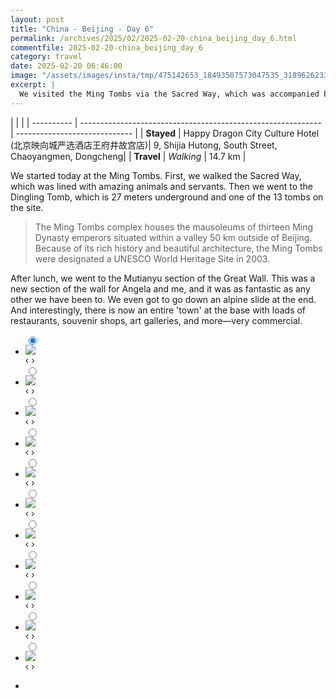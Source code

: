```yaml
---
layout: post
title: "China - Beijing - Day 6"
permalink: /archives/2025/02/2025-02-20-china_beijing_day_6.html
commentfile: 2025-02-20-china_beijing_day_6
category: travel
date: 2025-02-20 06:46:00
image: "/assets/images/insta/tmp/475142653_18493507573047535_3189626233351727881_n_18051796412135172.jpg"
excerpt: |
  We visited the Ming Tombs via the Sacred Way, which was accompanied by these amazing animals and servants. Then we went to the Dingling tomb, which is 27 meters underground, and then to the Mutianyu section of the Great Wall.
---
```


|            |                                                              |
| ---------- | ------------------------------------------------------------ | ----------------------------- |
| **Stayed** | Happy Dragon City Culture Hotel (北京映向城严选酒店王府井故宫店)| 9, Shijia Hutong, South Street, Chaoyangmen, Dongcheng|
| **Travel** | _Walking_ |      14.7 km    |


We started today at the Ming Tombs. First, we walked the Sacred Way, which was lined with amazing animals and servants. Then we went to the Dingling Tomb, which is 27 meters underground and one of the 13 tombs on the site.

> The Ming Tombs complex houses the mausoleums of thirteen Ming Dynasty emperors situated within a valley 50 km outside of Beijing. Because of its rich history and beautiful architecture, the Ming Tombs were designated a UNESCO World Heritage Site in 2003. 

After lunch, we went to the Mutianyu section of the Great Wall. This was a new section of the wall for Angela and me, and it was as fantastic as any other we have been to. We even got to go down an alpine slide at the end. And interestingly, there is now an entire 'town' at the base with loads of restaurants, souvenir shops, art galleries, and more—very commercial.


<ul class="slides">
    <input type="radio" name="radio-btn" id="img-1" checked="checked" />
    <li class="slide-container">
        <div class="slide">
          <a href="/assets/images/insta/tmp/480988703_18493507600047535_67664439257342067_n_18034990076237541.jpg"><img src="/assets/images/insta/tmp/480988703_18493507600047535_67664439257342067_n_18034990076237541.jpg" /></a>
        </div>
    <div class="nav">
      <label for="img-11" class="prev">&#x2039;</label>
      <label for="img-2" class="next">&#x203a;</label>
    </div>
    </li>
        <input type="radio" name="radio-btn" id="img-2"  />
    <li class="slide-container">
        <div class="slide">
          <a href="/assets/images/insta/tmp/480889278_18493507612047535_2391467451017609228_n_18096151288516583.jpg"><img src="/assets/images/insta/tmp/480889278_18493507612047535_2391467451017609228_n_18096151288516583.jpg" /></a>
        </div>
    <div class="nav">
      <label for="img-1" class="prev">&#x2039;</label>
      <label for="img-3" class="next">&#x203a;</label>
    </div>
    </li>
        <input type="radio" name="radio-btn" id="img-3"  />
    <li class="slide-container">
        <div class="slide">
          <a href="/assets/images/insta/tmp/480633524_18493507624047535_4491401718301977335_n_17939691713973240.jpg"><img src="/assets/images/insta/tmp/480633524_18493507624047535_4491401718301977335_n_17939691713973240.jpg" /></a>
        </div>
    <div class="nav">
      <label for="img-2" class="prev">&#x2039;</label>
      <label for="img-4" class="next">&#x203a;</label>
    </div>
    </li>
        <input type="radio" name="radio-btn" id="img-4"  />
    <li class="slide-container">
        <div class="slide">
          <a href="/assets/images/insta/tmp/480660054_18493507636047535_2741739931135378063_n_18092957707527251.jpg"><img src="/assets/images/insta/tmp/480660054_18493507636047535_2741739931135378063_n_18092957707527251.jpg" /></a>
        </div>
    <div class="nav">
      <label for="img-3" class="prev">&#x2039;</label>
      <label for="img-5" class="next">&#x203a;</label>
    </div>
    </li>
        <input type="radio" name="radio-btn" id="img-5"  />
    <li class="slide-container">
        <div class="slide">
          <a href="/assets/images/insta/tmp/480635728_18493507651047535_4594734415039956144_n_18111749476460121.jpg"><img src="/assets/images/insta/tmp/480635728_18493507651047535_4594734415039956144_n_18111749476460121.jpg" /></a>
        </div>
    <div class="nav">
      <label for="img-4" class="prev">&#x2039;</label>
      <label for="img-6" class="next">&#x203a;</label>
    </div>
    </li>
        <input type="radio" name="radio-btn" id="img-6"  />
    <li class="slide-container">
        <div class="slide">
          <a href="/assets/images/insta/tmp/481325633_18493507660047535_3249464161048268922_n_17895955974151219.jpg"><img src="/assets/images/insta/tmp/481325633_18493507660047535_3249464161048268922_n_17895955974151219.jpg" /></a>
        </div>
    <div class="nav">
      <label for="img-5" class="prev">&#x2039;</label>
      <label for="img-7" class="next">&#x203a;</label>
    </div>
    </li>
        <input type="radio" name="radio-btn" id="img-7"  />
    <li class="slide-container">
        <div class="slide">
          <a href="/assets/images/insta/tmp/480539143_18493507669047535_1658113604630807124_n_18082190095554913.jpg"><img src="/assets/images/insta/tmp/480539143_18493507669047535_1658113604630807124_n_18082190095554913.jpg" /></a>
        </div>
    <div class="nav">
      <label for="img-6" class="prev">&#x2039;</label>
      <label for="img-8" class="next">&#x203a;</label>
    </div>
    </li>
        <input type="radio" name="radio-btn" id="img-8"  />
    <li class="slide-container">
        <div class="slide">
          <a href="/assets/images/insta/tmp/481128036_18493507681047535_5600136995182972565_n_18076240240734000.jpg"><img src="/assets/images/insta/tmp/481128036_18493507681047535_5600136995182972565_n_18076240240734000.jpg" /></a>
        </div>
    <div class="nav">
      <label for="img-7" class="prev">&#x2039;</label>
      <label for="img-9" class="next">&#x203a;</label>
    </div>
    </li>
        <input type="radio" name="radio-btn" id="img-9"  />
    <li class="slide-container">
        <div class="slide">
          <a href="/assets/images/insta/tmp/481167147_18493507699047535_4545008698784318563_n_18071936560811184.jpg"><img src="/assets/images/insta/tmp/481167147_18493507699047535_4545008698784318563_n_18071936560811184.jpg" /></a>
        </div>
    <div class="nav">
      <label for="img-8" class="prev">&#x2039;</label>
      <label for="img-10" class="next">&#x203a;</label>
    </div>
    </li>
        <input type="radio" name="radio-btn" id="img-10"  />
    <li class="slide-container">
        <div class="slide">
          <a href="/assets/images/insta/tmp/481155239_18493507690047535_6367654251838995918_n_18489004201056662.jpg"><img src="/assets/images/insta/tmp/481155239_18493507690047535_6367654251838995918_n_18489004201056662.jpg" /></a>
        </div>
    <div class="nav">
      <label for="img-9" class="prev">&#x2039;</label>
      <label for="img-11" class="next">&#x203a;</label>
    </div>
    </li>
    
 <input type="radio" name="radio-btn" id="img-11" />
 <li class="slide-container">
 <div class="slide">
 <a href="/assets/images/insta/tmp/475142653_18493507573047535_3189626233351727881_n_18051796412135172.jpg"><img src="/assets/images/insta/tmp/475142653_18493507573047535_3189626233351727881_n_18051796412135172.jpg" /></a>
 </div>
 <div class="nav">
 <label for="img-10" class="prev">&#x2039;</label>
 <label for="img-1" class="next">&#x203a;</label>
 </div>
 </li>
      
<li class="nav-dots">
      <label for="img-1" class="nav-dot" id="img-dot-1"></label>
      <label for="img-2" class="nav-dot" id="img-dot-2"></label>
      <label for="img-3" class="nav-dot" id="img-dot-3"></label>
      <label for="img-4" class="nav-dot" id="img-dot-4"></label>
      <label for="img-5" class="nav-dot" id="img-dot-5"></label>
      <label for="img-6" class="nav-dot" id="img-dot-6"></label>
      <label for="img-7" class="nav-dot" id="img-dot-7"></label>
      <label for="img-8" class="nav-dot" id="img-dot-8"></label>
      <label for="img-9" class="nav-dot" id="img-dot-9"></label>
      <label for="img-10" class="nav-dot" id="img-dot-10"></label>

 <label for="img-11" class="nav-dot" id="img-dot-11"></label>

</li>
</ul>        
             

    